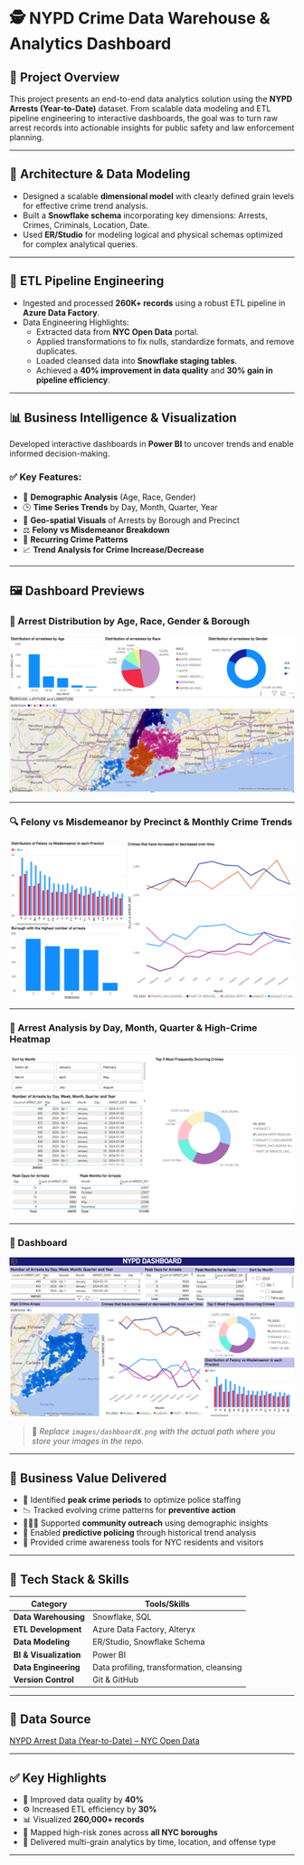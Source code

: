 # 🕵️ NYPD Crime Data Warehouse & Analytics Dashboard

## 📌 Project Overview

This project presents an end-to-end data analytics solution using the **NYPD Arrests (Year-to-Date)** dataset. From scalable data modeling and ETL pipeline engineering to interactive dashboards, the goal was to turn raw arrest records into actionable insights for public safety and law enforcement planning.

---

## 🧱 Architecture & Data Modeling

- Designed a scalable **dimensional model** with clearly defined grain levels for effective crime trend analysis.
- Built a **Snowflake schema** incorporating key dimensions: Arrests, Crimes, Criminals, Location, Date.
- Used **ER/Studio** for modeling logical and physical schemas optimized for complex analytical queries.

---

## 🔄 ETL Pipeline Engineering

- Ingested and processed **260K+ records** using a robust ETL pipeline in **Azure Data Factory**.
- Data Engineering Highlights:
  - Extracted data from **NYC Open Data** portal.
  - Applied transformations to fix nulls, standardize formats, and remove duplicates.
  - Loaded cleansed data into **Snowflake staging tables**.
  - Achieved a **40% improvement in data quality** and **30% gain in pipeline efficiency**.

---

## 📊 Business Intelligence & Visualization

Developed interactive dashboards in **Power BI** to uncover trends and enable informed decision-making.

### ✅ Key Features:
- 👥 **Demographic Analysis** (Age, Race, Gender)
- 🕒 **Time Series Trends** by Day, Month, Quarter, Year
- 📍 **Geo-spatial Visuals** of Arrests by Borough and Precinct
- ⚖️ **Felony vs Misdemeanor Breakdown**
- 🔁 **Recurring Crime Patterns**
- 📈 **Trend Analysis for Crime Increase/Decrease**

---

## 🖼️ Dashboard Previews

### 📌 Arrest Distribution by Age, Race, Gender & Borough
![Dashboard Preview 1](images/dashboard1.png)

---

### 🔍 Felony vs Misdemeanor by Precinct & Monthly Crime Trends
![Dashboard Preview 2](images/dashboard2.png)

---

### 📅 Arrest Analysis by Day, Month, Quarter & High-Crime Heatmap
![Dashboard Preview 3](images/dashboard3.png)

---

### 📅 Dashboard
![Dashboard Preview 4](images/dashboard4.png)

> 📸 *Replace `images/dashboardX.png` with the actual path where you store your images in the repo.*

---

## 💼 Business Value Delivered

- 🚓 Identified **peak crime periods** to optimize police staffing
- 📉 Tracked evolving crime patterns for **preventive action**
- 🧑‍🤝‍🧑 Supported **community outreach** using demographic insights
- 🔮 Enabled **predictive policing** through historical trend analysis
- 🧭 Provided crime awareness tools for NYC residents and visitors

---

## 🧰 Tech Stack & Skills

| Category               | Tools/Skills                                    |
|------------------------|-------------------------------------------------|
| **Data Warehousing**   | Snowflake, SQL                                  |
| **ETL Development**    | Azure Data Factory, Alteryx                     |
| **Data Modeling**      | ER/Studio, Snowflake Schema                     |
| **BI & Visualization** | Power BI                                        |
| **Data Engineering**   | Data profiling, transformation, cleansing       |
| **Version Control**    | Git & GitHub                                    |

---

## 📂 Data Source

[NYPD Arrest Data (Year-to-Date) – NYC Open Data](https://data.cityofnewyork.us/Public-Safety/NYPD-Arrest-Data-Year-to-Date-/uip8-fykc)

---

## ✅ Key Highlights

- 🧹 Improved data quality by **40%**
- ⚙️ Increased ETL efficiency by **30%**
- 📊 Visualized **260,000+ records**
- 📍 Mapped high-risk zones across **all NYC boroughs**
- 📅 Delivered multi-grain analytics by time, location, and offense type

---
